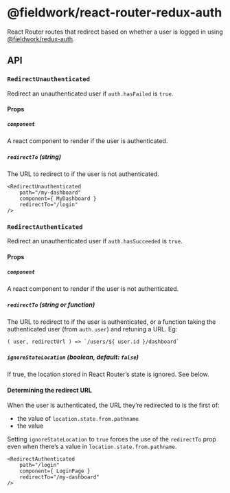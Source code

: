 # @fieldwork/react-router-redux-auth

React Router routes that redirect based on whether a user is logged in using [@fieldwork/redux-auth](https://www.npmjs.com/package/@fieldwork/redux-auth).

## API

### `RedirectUnauthenticated`

Redirect an unauthenticated user if `auth.hasFailed` is `true`.

#### Props

##### `component`

A react component to render if the user is authenticated.

##### `redirectTo` (string)

The URL to redirect to if the user is not authenticated.

```
<RedirectUnauthenticated
    path="/my-dashboard"
    component={ MyDashboard }
    redirectTo="/login"
/>
```

### `RedirectAuthenticated`

Redirect an unauthenticated user if `auth.hasSucceeded` is `true`.

#### Props

##### `component`

A react component to render if the user is not authenticated.

##### `redirectTo` (string or function)

The URL to redirect to if the user is authenticated, or a function taking the authenticated user (from `auth.user`) and retuning a URL. Eg:

```
( user, redirectUrl ) => `/users/${ user.id }/dashboard`
```

##### `ignoreStateLocation` (boolean, default: `false`)

If true, the location stored in React Router’s state is ignored. See below.

#### Determining the redirect URL

When the user is authenticated, the URL they’re redirected to is the first of:

- the value of `location.state.from.pathname`
- the value

Setting `ignoreStateLocation` to `true` forces the use of the `redirectTo` prop even when there’s a value in `location.state.from.pathname`.

```
<RedirectAuthenticated
    path="/login"
    component={ LoginPage }
    redirectTo="/my-dashboard"
/>
```
